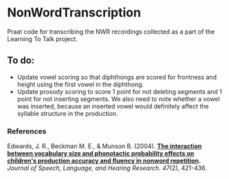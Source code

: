 NonWordTranscription
====================

Praat code for transcribing the NWR recordings collected as a part of the Learning To Talk project.

To do:
------
* Update vowel scoring so that diphthongs are scored for frontness and height using the first vowel in the diphthong.
* Update prosody scoring to score 1 point for not deleting segments and 1 point for not inserting segments. We also need to note whether a vowel was inserted, because an inserted vowel would definitely affect the syllable structure in the production.

### References

Edwards, J. R., Beckman M. E., & Munson B. (2004). **[The interaction between vocabulary size and phonotactic probability effects on children's production accuracy and fluency in nonword repetition](http://www.ncbi.nlm.nih.gov/pubmed?term=15157141).** _Journal of Speech, Language, and Hearing Research_. _47_(2), 421-436.
